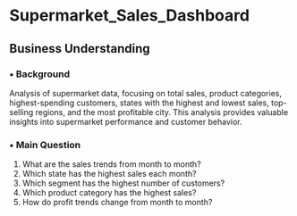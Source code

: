 # Supermarket_Sales_Dashboard

## Business Understanding
### • Background
Analysis of supermarket data, focusing on total sales, product categories, highest-spending customers, states with the highest and lowest sales, top-selling regions, and the most profitable city. This analysis provides valuable insights into supermarket performance and customer behavior.

### • Main Question
1. What are the sales trends from month to month?
2. Which state has the highest sales each month?
3. Which segment has the highest number of customers?
4. Which product category has the highest sales?
5. How do profit trends change from month to month? 
